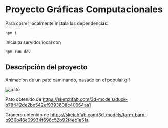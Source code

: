 # Proyecto Gráficas Computacionales

Para correr localmente instala las dependencias:

`npm i`

Inicia tu servidor local con

`npm run dev`


## Descripción del proyecto

Animación de un pato caminando, basado en el popular gif 

![pato](https://c.tenor.com/A-dUfi3bkMoAAAAi/pato-juan.gif)

Pato obtenido de 
https://sketchfab.com/3d-models/duck-b78442de2bc542ef9393608c40664aa1

Granero obtenido de 
https://sketchfab.com/3d-models/farm-barn-b930b48e99934f698c52b92f4ec1e51a
